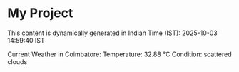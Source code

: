 # My Project

This content is dynamically generated in Indian Time (IST): 2025-10-03 14:59:40 IST


Current Weather in Coimbatore:
Temperature: 32.88 °C
Condition: scattered clouds

